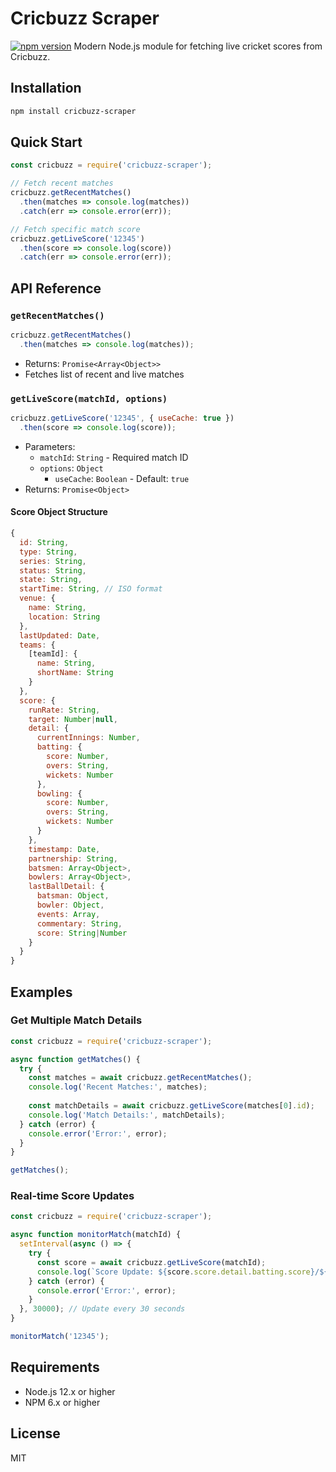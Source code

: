 # Cricbuzz Scraper
[![npm version](https://img.shields.io/npm/v/cricbuzz-scrapper.svg)](https://www.npmjs.com/package/cricbuzz-scrapper)
Modern Node.js module for fetching live cricket scores from Cricbuzz.

## Installation

```bash
npm install cricbuzz-scraper
```

## Quick Start

```javascript
const cricbuzz = require('cricbuzz-scraper');

// Fetch recent matches
cricbuzz.getRecentMatches()
  .then(matches => console.log(matches))
  .catch(err => console.error(err));

// Fetch specific match score
cricbuzz.getLiveScore('12345')
  .then(score => console.log(score))
  .catch(err => console.error(err));
```

## API Reference

### `getRecentMatches()`

```javascript
cricbuzz.getRecentMatches()
  .then(matches => console.log(matches));
```

- Returns: `Promise<Array<Object>>`
- Fetches list of recent and live matches

### `getLiveScore(matchId, options)`

```javascript
cricbuzz.getLiveScore('12345', { useCache: true })
  .then(score => console.log(score));
```

- Parameters:
  - `matchId`: `String` - Required match ID
  - `options`: `Object`
    - `useCache`: `Boolean` - Default: `true`
- Returns: `Promise<Object>`

#### Score Object Structure

```javascript
{
  id: String,
  type: String,
  series: String,
  status: String,
  state: String,
  startTime: String, // ISO format
  venue: {
    name: String,
    location: String
  },
  lastUpdated: Date,
  teams: {
    [teamId]: {
      name: String,
      shortName: String
    }
  },
  score: {
    runRate: String,
    target: Number|null,
    detail: {
      currentInnings: Number,
      batting: {
        score: Number,
        overs: String,
        wickets: Number
      },
      bowling: {
        score: Number,
        overs: String,
        wickets: Number
      }
    },
    timestamp: Date,
    partnership: String,
    batsmen: Array<Object>,
    bowlers: Array<Object>,
    lastBallDetail: {
      batsman: Object,
      bowler: Object,
      events: Array,
      commentary: String,
      score: String|Number
    }
  }
}
```

## Examples

### Get Multiple Match Details

```javascript
const cricbuzz = require('cricbuzz-scraper');

async function getMatches() {
  try {
    const matches = await cricbuzz.getRecentMatches();
    console.log('Recent Matches:', matches);
    
    const matchDetails = await cricbuzz.getLiveScore(matches[0].id);
    console.log('Match Details:', matchDetails);
  } catch (error) {
    console.error('Error:', error);
  }
}

getMatches();
```

### Real-time Score Updates

```javascript
const cricbuzz = require('cricbuzz-scraper');

async function monitorMatch(matchId) {
  setInterval(async () => {
    try {
      const score = await cricbuzz.getLiveScore(matchId);
      console.log(`Score Update: ${score.score.detail.batting.score}/${score.score.detail.batting.wickets}`);
    } catch (error) {
      console.error('Error:', error);
    }
  }, 30000); // Update every 30 seconds
}

monitorMatch('12345');
```

## Requirements

- Node.js 12.x or higher
- NPM 6.x or higher

## License

MIT
